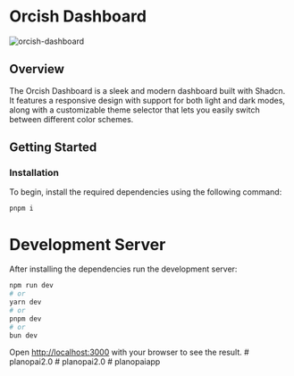 # Orcish Dashboard

![orcish-dashboard](https://github.com/user-attachments/assets/cb458deb-9ba3-435e-a39c-7f48095c85c8)

## Overview

The Orcish Dashboard is a sleek and modern dashboard built with Shadcn. It features a responsive design with support for both light and dark modes, along with a customizable theme selector that lets you easily switch between different color schemes.

## Getting Started

### Installation

To begin, install the required dependencies using the following command:

```bash
pnpm i
```

# Development Server

After installing the dependencies run the development server:

```bash
npm run dev
# or
yarn dev
# or
pnpm dev
# or
bun dev
```

Open [http://localhost:3000](http://localhost:3000) with your browser to see the result.
#   p l a n o p a i 2 . 0  
 #   p l a n o p a i 2 . 0  
 #   p l a n o p a i a p p  
 